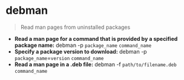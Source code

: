 # debman
> Read man pages from uninstalled packages
- **Read a man page for a command that is provided by a specified package name:**
debman -p `package_name` `command_name`
- **Specify a package version to download:**
debman -p `package_name`=`version` `command_name`
- **Read a man page in a .deb file:**
debman -f `path/to/filename.deb` `command_name`
